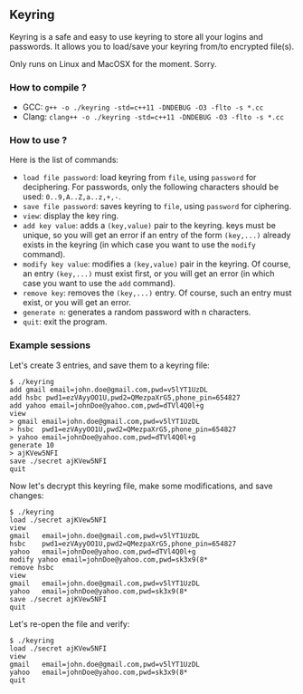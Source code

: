 ## Keyring

Keyring is a safe and easy to use keyring to store all your logins and passwords. It
allows you to load/save your keyring from/to encrypted file(s).

Only runs on Linux and MacOSX for the moment. Sorry.

### How to compile ?

- GCC: `g++ -o ./keyring -std=c++11 -DNDEBUG -O3 -flto -s *.cc`
- Clang: `clang++ -o ./keyring -std=c++11 -DNDEBUG -O3 -flto -s *.cc`

### How to use ?

Here is the list of commands:
- `load file password`: load keyring from `file`, using `password` for deciphering. For passwords,
  only the following characters should be used: `0..9,A..Z,a..z,+,-`.
- `save file password`: saves keyring to `file`, using `password` for ciphering.
- `view`: display the key ring.
- `add key value`: adds a `(key,value)` pair to the keyring. keys must be
  unique, so you will get an error if an entry of the form `(key,...)` already
  exists in the keyring (in which case you want to use the `modify` command).
- `modify key value`: modifies a `(key,value)` pair in the keyring. Of course,
  an entry `(key,...)` must exist first, or you will get an error (in which case
  you want to use the `add` command).
- `remove key`: removes the `(key,...)` entry. Of course, such an entry must
  exist, or you will get an error.
- `generate n`: generates a random password with n characters.
- `quit`: exit the program.

### Example sessions

Let's create 3 entries, and save them to a keyring file:
```
$ ./keyring
add gmail email=john.doe@gmail.com,pwd=v5lYT1UzDL
add hsbc pwd1=ezVAyyOO1U,pwd2=QMezpaXrG5,phone_pin=654827
add yahoo email=johnDoe@yahoo.com,pwd=dTVl4Q0l+g
view
> gmail	email=john.doe@gmail.com,pwd=v5lYT1UzDL
> hsbc	pwd1=ezVAyyOO1U,pwd2=QMezpaXrG5,phone_pin=654827
> yahoo	email=johnDoe@yahoo.com,pwd=dTVl4Q0l+g
generate 10
> ajKVew5NFI
save ./secret ajKVew5NFI
quit
```
Now let's decrypt this keyring file, make some modifications, and save changes:
```
$ ./keyring
load ./secret ajKVew5NFI
view
gmail	email=john.doe@gmail.com,pwd=v5lYT1UzDL
hsbc	pwd1=ezVAyyOO1U,pwd2=QMezpaXrG5,phone_pin=654827
yahoo	email=johnDoe@yahoo.com,pwd=dTVl4Q0l+g
modify yahoo email=johnDoe@yahoo.com,pwd=sk3x9(8*             
remove hsbc
view
gmail	email=john.doe@gmail.com,pwd=v5lYT1UzDL
yahoo	email=johnDoe@yahoo.com,pwd=sk3x9(8*
save ./secret ajKVew5NFI
quit
```
Let's re-open the file and verify:
```
$ ./keyring 
load ./secret ajKVew5NFI
view
gmail	email=john.doe@gmail.com,pwd=v5lYT1UzDL
yahoo	email=johnDoe@yahoo.com,pwd=sk3x9(8*
quit
```
